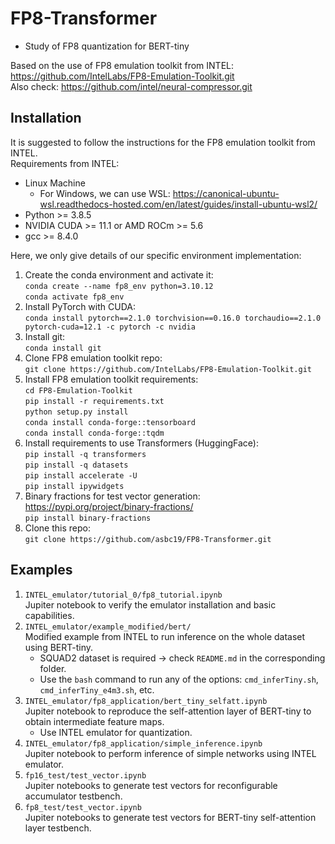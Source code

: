 # FP8-Transformer
- Study of FP8 quantization for BERT-tiny

Based on the use of FP8 emulation toolkit from INTEL: https://github.com/IntelLabs/FP8-Emulation-Toolkit.git  
Also check: https://github.com/intel/neural-compressor.git

## Installation
It is suggested to follow the instructions for the FP8 emulation toolkit from INTEL.  
Requirements from INTEL:
- Linux Machine
  - For Windows, we can use WSL: https://canonical-ubuntu-wsl.readthedocs-hosted.com/en/latest/guides/install-ubuntu-wsl2/
- Python >= 3.8.5
- NVIDIA CUDA >= 11.1 or AMD ROCm >= 5.6
- gcc >= 8.4.0

Here, we only give details of our specific environment implementation:
1. Create the conda environment and activate it:  
   `conda create --name fp8_env python=3.10.12`  
   `conda activate fp8_env`
3. Install PyTorch with CUDA:  
   `conda install pytorch==2.1.0 torchvision==0.16.0 torchaudio==2.1.0 pytorch-cuda=12.1 -c pytorch -c nvidia`
4. Install git:  
   `conda install git`
5. Clone FP8 emulation toolkit repo:  
   `git clone https://github.com/IntelLabs/FP8-Emulation-Toolkit.git`
6. Install FP8 emulation toolkit requirements:  
   `cd FP8-Emulation-Toolkit`    
   `pip install -r requirements.txt`  
   `python setup.py install`  
   `conda install conda-forge::tensorboard`  
   `conda install conda-forge::tqdm`  
7. Install requirements to use Transformers (HuggingFace):  
   `pip install -q transformers`  
   `pip install -q datasets`  
   `pip install accelerate -U`  
   `pip install ipywidgets`
8. Binary fractions for test vector generation: https://pypi.org/project/binary-fractions/  
   `pip install binary-fractions`  
10. Clone this repo:  
   `git clone https://github.com/asbc19/FP8-Transformer.git`

## Examples
1. `INTEL_emulator/tutorial_0/fp8_tutorial.ipynb`  
   Jupiter notebook to verify the emulator installation and basic capabilities.
2. `INTEL_emulator/example_modified/bert/`  
   Modified example from INTEL to run inference on the whole dataset using BERT-tiny.
   - SQUAD2 dataset is required -> check `README.md` in the corresponding folder.
   - Use the `bash` command to run any of the options: `cmd_inferTiny.sh`, `cmd_inferTiny_e4m3.sh`, etc.
3. `INTEL_emulator/fp8_application/bert_tiny_selfatt.ipynb`  
   Jupiter notebook to reproduce the self-attention layer of BERT-tiny to obtain intermediate feature maps.
   - Use INTEL emulator for quantization.
4. `INTEL_emulator/fp8_application/simple_inference.ipynb`  
   Jupiter notebook to perform inference of simple networks using INTEL emulator.
5. `fp16_test/test_vector.ipynb`    
   Jupiter notebooks to generate test vectors for reconfigurable accumulator testbench.
5. `fp8_test/test_vector.ipynb`    
   Jupiter notebooks to generate test vectors for BERT-tiny self-attention layer testbench.
